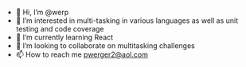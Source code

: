 - 👋 Hi, I’m @werp
- 👀 I’m interested in multi-tasking in various languages as well as unit testing and code coverage
- 🌱 I’m currently learning React
- 💞️ I’m looking to collaborate on multitasking challenges
- 📫 How to reach me pwerger2@aol.com

<!---
werp/werp is a ✨ special ✨ repository because its `README.md` (this file) appears on your GitHub profile.
You can click the Preview link to take a look at your changes.
--->
